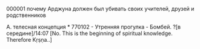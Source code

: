 ﻿000001 почему Арджуна должен был убивать своих учителей, друзей и родственников


А. телесная концепция
	* 770102 - Утренняя прогулка - Бомбей.  ?[в середине]/14:07 [No. This is the beginning of spiritual knowledge. Therefore Kṛṣṇa..]
